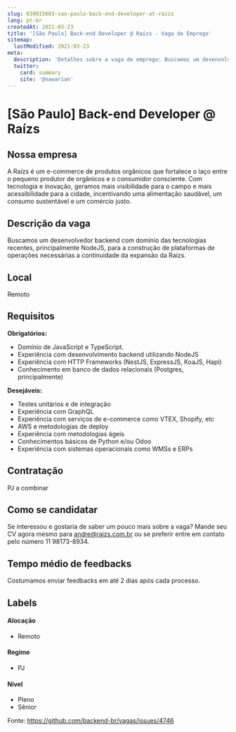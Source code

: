```yaml
---
slug: 839015603-sao-paulo-back-end-developer-at-raizs
lang: pt-br
createdAt: 2021-03-23
title: '[São Paulo] Back-end Developer @ Raízs - Vaga de Emprego'
sitemap:
  lastModified: 2021-03-23
meta:
  description: 'Detalhes sobre a vaga de emprego: Buscamos um desenvolvedor backend com domínio das tecnologias recentes, principalmente NodeJS, para a construção de plataformas de operações necessárias a continuidade da expansão da Raízs.'
  twitter:
    card: summary
    site: '@nawarian'
---
```


# [São Paulo] Back-end Developer @ Raízs

## Nossa empresa

A Raízs é um e-commerce de produtos orgânicos que fortalece o laço entre o pequeno produtor de orgânicos e o consumidor consciente. Com tecnologia e inovação, geramos mais visibilidade para o campo e mais acessibilidade para a cidade, incentivando uma alimentação saudável, um consumo sustentável e um comércio justo.

## Descrição da vaga

Buscamos um desenvolvedor backend com domínio das tecnologias recentes, principalmente NodeJS, para a construção de plataformas de operações necessárias a continuidade da expansão da Raízs.

## Local

Remoto

## Requisitos

**Obrigatórios:**
- Domínio de JavaScript e TypeScript.
- Experiência com desenvolvimento backend utilizando NodeJS
- Experiência com HTTP Frameworks (NestJS, ExpressJS, KoaJS, Hapi)
- Conhecimento em banco de dados relacionais (Postgres, principalmente)

**Desejáveis:**
- Testes unitários e de integração
- Experiência com GraphQL
- Experiência com serviços de e-commerce como VTEX, Shopify, etc
- AWS e metodologias de deploy
- Experiência com metodologias ágeis
- Conhecimentos básicos de Python e/ou Odoo
- Experiência com sistemas operacionais como WMSs e ERPs

## Contratação

PJ a combinar

## Como se candidatar

Se interessou e gostaria de saber um pouco mais sobre a vaga? Mande seu CV agora mesmo para andre@raizs.com.br ou se preferir entre em contato pelo número 11 98173-8934.

## Tempo médio de feedbacks

Costumamos enviar feedbacks em até 2 dias após cada processo.

## Labels
#### Alocação
- Remoto

#### Regime
- PJ

#### Nível
- Pleno
- Sênior



Fonte: https://github.com/backend-br/vagas/issues/4746